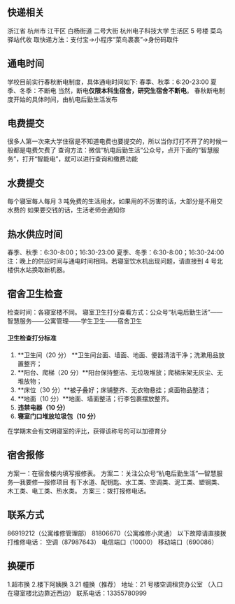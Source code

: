 ## 快递相关

浙江省 杭州市 江干区 白杨街道 二号大街 杭州电子科技大学 生活区 5 号楼 菜鸟驿站代收
取快递方法：支付宝->小程序“菜鸟裹裹”->身份码取件

## 通电时间

学校目前实行春秋断电制度，具体通电时间如下:
春季、秋季：6:20-23:00
夏季、冬季：不断电
当然，断电**仅限本科生宿舍，研究生宿舍不断电**。
春秋断电制度开始的具体时间，由杭电后勤生活发布

## 电费提交

很多人第一次来大学住宿是不知道电费也要提交的，所以当你灯打不开了的时候一般都是电费欠费了
查询方法：微信“杭电后勤生活”公众号，点开下面的“智慧服务”，打开“智能电”，就可以进行查询和缴费功能

## 水费提交

每个寝室每人每月 3 吨免费的生活用水，如果用的不厉害的话，大部分是不用交水费的
如果要交钱的话，生活老师会通知你

## 热水供应时间

春季、秋季：6:30-8:00；16:30-23:00
夏季、冬季：6:30-8:00；16:30-24:00
注：晚上的供应时间与通电时间相同。若寝室饮水机出现问题，请直接到 4 号北楼供水站换取新机器。

## 宿舍卫生检查

检查时间：各寝室楼不同。
寝室卫生打分查看方式：公众号“杭电后勤生活”——智慧服务——公寓管理——学生卫生——宿舍卫生

#### 卫生检查打分标准

1. **卫生间（20 分） **卫生间台面、墙面、地面、便器清洁干净；洗漱用品放置整齐；
1. **阳台、爬梯（20 分）**阳台保持整洁、无垃圾堆放；爬梯床架无灰尘、无堆放物；
1. **床位（30 分）**被子叠好；床铺整齐、无衣物悬挂；桌面物品整洁；
1. **地面（10 分）**地面、墙面整洁；行李包裹摆放整齐。
1. **违禁电器（10 分）**
1. **寝室门口堆放垃圾包（10 分）**

在学期末会有文明寝室的评比，获得该称号的可以加德育分

## 宿舍报修

方案一：在宿舍楼内填写报修表。
方案二：关注公众号“杭电后勤生活”—智慧服务—我要修—报修项目 有下水道、配钥匙、水工类、空调类、泥工类、塑钢类、木工类、电工类、热水类。
方案三：拨打报修电话。

## 联系方式

86919212（公寓维修管理部）
81806670（公寓维修小灵通）
以下故障请直接拨打维修电话：
空调（87987643）
电信端口（10000）
移动端口（690086）

## 换硬币

1.超市换 2.楼下阿姨换
3.21 幢换（推荐）
地址：21 号楼空调租贷办公室
（入口在寝室楼北边靠近西边）
联系电话：13355780999

​
